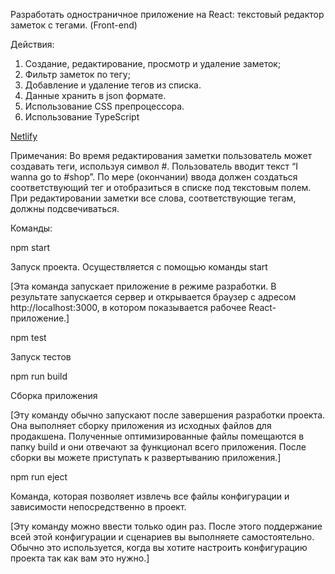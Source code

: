 Разработать одностраничное приложение на React: текстовый редактор заметок с тегами. (Front-end)

Действия: 
1. Создание, редактирование, просмотр и удаление заметок; 
2. Фильтр заметок по тегу; 
3. Добавление и удаление тегов из списка. 
4. Данные хранить в json формате. 
5. Использование CSS препроцессора. 
6. Использование TypeScript 

<a href="https://app.netlify.com/sites/sparkly-starlight-99f3a8/" target="_blank">Netlify</a>


Примечания: 
Во время редактирования заметки пользователь может создавать теги, используя символ #. 
Пользователь вводит текст “I wanna go to #shop”. 
По мере (окончании) ввода должен создаться соответствующий тег и отобразиться в списке под текстовым полем. 
При редактировании заметки все слова, соответствующие тегам, должны подсвечиваться.

Команды:

npm start

Запуск проекта. Осуществляется с помощью команды start

[Эта команда запускает приложение в режиме разработки. В результате запускается сервер и открывается браузер с адресом http://localhost:3000, в котором показывается рабочее React-приложение.]


npm test

Запуск тестов

npm run build

Сборка приложения

[Эту команду обычно запускают после завершения разработки проекта. Она выполняет сборку приложения из исходных файлов для продакшена. Полученные оптимизированные файлы помещаются в папку build и они отвечают за функционал всего приложения. После сборки вы можете приступать к развертыванию приложения.]

npm run eject

Команда, которая позволяет извлечь все файлы конфигурации и зависимости непосредственно в проект. 

[Эту команду можно ввести только один раз. После этого поддержание всей этой конфигурации и сценариев вы выполняете самостоятельно. Обычно это используется, когда вы хотите настроить конфигурацию проекта так как вам это нужно.]
